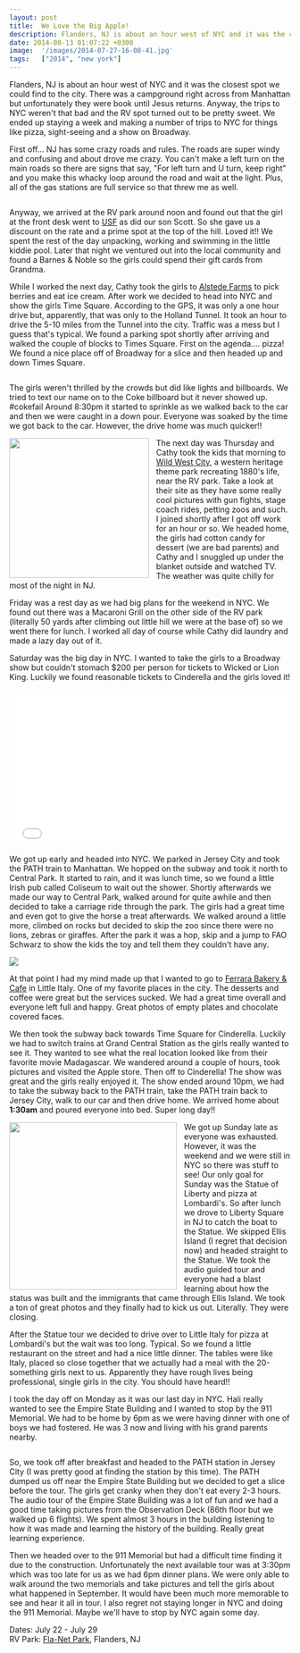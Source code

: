 ```yaml
---
layout: post
title:  We Love the Big Apple!
description: Flanders, NJ is about an hour west of NYC and it was the closest spot we co...
date: 2014-08-13 01:07:22 +0300
image:  '/images/2014-07-27-16-08-41.jpg'
tags:   ["2014", "new york"]
---
```

<p>Flanders, NJ is about an hour west of NYC and it was the closest spot we could find to the city. There was a campground right across from Manhattan but unfortunately they were book until Jesus returns. Anyway, the trips to NYC weren't that bad and the RV spot turned out to be pretty sweet. We ended up staying a week and making a number of trips to NYC for things like pizza, sight-seeing and a show on Broadway.</p>
<p>First off... NJ has some crazy roads and rules. The roads are super windy and confusing and about drove me crazy. You can't make a left turn on the main roads so there are signs that say, &quot;For left turn and U turn, keep right&quot; and you make this whacky loop around the road and wait at the light. Plus, all of the gas stations are full service so that threw me as well.</p>
<p><img src="images/2014-07-25-10-12-10.jpg" alt="" ></p>
<p>Anyway, we arrived at the RV park around noon and found out that the girl at the front desk went to <a href="http://www.usf.edu/">USF</a> as did our son Scott. So she gave us a discount on the rate and a prime spot at the top of the hill. Loved it!! We spent the rest of the day unpacking, working and swimming in the little kiddie pool. Later that night we ventured out into the local community and found a Barnes &amp; Noble so the girls could spend their gift cards from Grandma.</p>
<p>While I worked the next day, Cathy took the girls to <a href="http://alstedefarms.com/">Alstede Farms</a> to pick berries and eat ice cream. After work we decided to head into NYC and show the girls Time Square. According to the GPS, it was only a one hour drive but, apparently, that was only to the Holland Tunnel. It took an hour to drive the 5-10 miles from the Tunnel into the city. Traffic was a mess but I guess that's typical. We found a parking spot shortly after arriving and walked the couple of blocks to Times Square. First on the agenda.... pizza! We found a nice place off of Broadway for a slice and then headed up and down Times Square.</p>
<p><img src="images/2014-07-23-19-48-17.jpg" alt="" ></p>
<p>The girls weren't thrilled by the crowds but did like lights and billboards. We tried to text our name on to the Coke billboard but it never showed up. #cokefail Around 8:30pm it started to sprinkle as we walked back to the car and then we were caught in a down pour. Everyone was soaked by the time we got back to the car. However, the drive home was much quicker!!</p>
<img src="images/2014-07-24-15-35-46.jpg" align="left" style="width:250px; padding-right:10px">
<p>The next day was Thursday and Cathy took the kids that morning to <a href="http://www.wildwestcity.com/">Wild West City</a>, a western heritage theme park recreating 1880's life, near the RV park. Take a look at their site as they have some really cool pictures with gun fights, stage coach rides, petting zoos and such. I joined shortly after I got off work for an hour or so. We headed home, the girls had cotton candy for dessert (we are bad parents) and Cathy and I snuggled up under the blanket outside and watched TV. The weather was quite chilly for most of the night in NJ.</p>
<p>Friday was a rest day as we had big plans for the weekend in NYC. We found out there was a Macaroni Grill on the other side of the RV park (literally 50 yards after climbing out little hill we were at the base of) so we went there for lunch. I worked all day of course while Cathy did laundry and made a lazy day out of it.</p>
<p>Saturday was the big day in NYC. I wanted to take the girls to a Broadway show but couldn't stomach $200 per person for tickets to Wicked or Lion King. Luckily we found reasonable tickets to Cinderella and the girls loved it!</p>
<iframe src="//player.vimeo.com/video/103295665" width="500" height="281" frameborder="0" webkitallowfullscreen mozallowfullscreen allowfullscreen></iframe><br/>
<p>We got up early and headed into NYC. We parked in Jersey City and took the PATH train to Manhattan. We hopped on the subway and took it north to Central Park. It started to rain, and it was lunch time, so we found a little Irish pub called Coliseum to wait out the shower. Shortly afterwards we made our way to Central Park, walked around for quite awhile and then decided to take a carriage ride through the park. The girls had a great time and even got to give the horse a treat afterwards. We walked around a little more, climbed on rocks but decided to skip the zoo since there were no lions, zebras or giraffes. After the park it was a hop, skip and a jump to FAO Schwarz to show the kids the toy and tell them they couldn't have any.</p>
<img src="images/2014-07-26-16-21-33.jpg">
<p>At that point I had my mind made up that I wanted to go to <a href="http://www.ferraracafe.com/">Ferrara Bakery &amp; Cafe</a> in Little Italy. One of my favorite places in the city. The desserts and coffee were great but the services sucked. We had a great time overall and everyone left full and happy. Great photos of empty plates and chocolate covered faces.</p>
<p>We then took the subway back towards Time Square for Cinderella. Luckily we had to switch trains at Grand Central Station as the girls really wanted to see it. They wanted to see what the real location looked like from their favorite movie Madagascar. We wandered around a couple of hours, took pictures and visited the Apple store. Then off to Cinderella! The show was great and the girls really enjoyed it. The show ended around 10pm, we had to take the subway back to the PATH train, take the PATH train back to Jersey City, walk to our car and then drive home. We arrived home about <strong>1:30am</strong> and poured everyone into bed. Super long day!!</p>
<img src="images/2014-07-27-15-56-49.jpg" style="padding-right:10px; width:300px" align="left">
<p>We got up Sunday late as everyone was exhausted. However, it was the weekend and we were still in NYC so there was stuff to see! Our only goal for Sunday was the Statue of Liberty and pizza at Lombardi's. So after lunch we drove to Liberty Square in NJ to catch the boat to the Statue. We skipped Ellis Island (I regret that decision now) and headed straight to the Statue. We took the audio guided tour and everyone had a blast learning about how the status was built and the immigrants that came through Ellis Island. We took a ton of great photos and they finally had to kick us out. Literally. They were closing.</p>
<p>After the Statue tour we decided to drive over to Little Italy for pizza at Lombardi's but the wait was too long. Typical. So we found a little restaurant on the street and had a nice little dinner. The tables were like Italy, placed so close together that we actually had a meal with the 20-something girls next to us. Apparently they have rough lives being professional, single girls in the city. You should have heard!!</p>
<p>I took the day off on Monday as it was our last day in NYC. Hali really wanted to see the Empire State Building and I wanted to stop by the 911 Memorial. We had to be home by 6pm as we were having dinner with one of boys we had fostered. He was 3 now and living with his grand parents nearby.</p>
<p><img src="images/2014-07-28-12-23-10.jpg" alt="" ></p>
<p>So, we took off after breakfast and headed to the PATH station in Jersey City (I was pretty good at finding the station by this time). The PATH dumped us off near the Empire State Building but we decided to get a slice before the tour. The girls get cranky when they don't eat every 2-3 hours. The audio tour of the Empire State Building was a lot of fun and we had a good time taking pictures from the Observation Deck (86th floor but we walked up 6 flights). We spent almost 3 hours in the building listening to how it was made and learning the history of the building. Really great learning experience.</p>
<p>Then we headed over to the 911 Memorial but had a difficult time finding it due to the construction. Unfortunately the next available tour was at 3:30pm which was too late for us as we had 6pm dinner plans. We were only able to walk around the two memorials and take pictures and tell the girls about what happened in September. It would have been much more memorable to see and hear it all in tour. I also regret not staying longer in NYC and doing the 911 Memorial. Maybe we'll have to stop by NYC again some day.</p>
<p>Dates: July 22 - July 29<br>
RV Park: <a href="http://flanetpark.com">Fla-Net Park</a>, Flanders, NJ</p>

